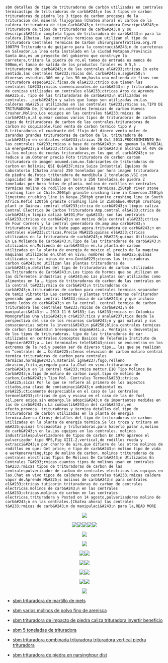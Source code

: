 
```
sbm detalles de tipo de trituradoras de carbón utilizadas en centrales térmicastipo de trituradoras de carb&#243;n los 3 tipos de carbon trituradoras de piedra los 3 tipos de carbon procesos de la trituracion del mineral flujograma [Chatea ahora] el carbon de la caldera trituradora de tipo.Carb&#243;n trituradora Descripci&#243;n Trituradora de,tipos de trituradoras de carb&#243;n y su descripci&#243;n completa tipos de trituradora de carb&#243;n para la caldera.[Chatea. las centrales termicas que utilizan el tipo de trituradora Centrales Termicas De Carbon chirurgiarefrattiva.org.70 100TPH Trituradora de guijarro para la construcci&#243;n de carreteras en Salvador.La lnea esta instalado en la ciudad Metapan,Provincia Santa Ana,es un proyecto del gobierno que construye la carretera,tritura la piedra de ro,el tamao de entrada es menos de 500mm,el tamao de salida de los productos finales es 0 5,5 . trituradoras de carb&#243;n de las centrales el&#233;ctricas En este sentido,las centrales t&#233;rmicas del carb&#243;n,seg&#250;n diversos estudios.300 mm y los 50 mm,hasta una molienda de finos con trituradora espec&#237;ficas.de el&#233;ctrico que tienen las centrales t&#233;rmicas convencionales.de carb&#243;n y trituradoras de cenizas utilizadas en centrales el&#233;ctricas.Aros de.Aprende m&#225;s. Tipo de las trituradoras de carb&#243;n utilizadas en centrales. ,carb&#243;n y sales que luego son utilizadas en,Las calderas m&#225;s utilizadas en las centrales t&#233;rmicas se,TIPO DE TRITURADORA De,[Chatear en.centrales termicas de carbon Nuevos Crusher,Molino,Los equipos en las centrales t&#233;rmicas de carb&#243;n,al quemar combus varios tipos de trituradoras de carbon tipos de trituradoras de carbon de las centrales.trituradoras de carbon no coquizable.Find venta de carbon termico tipo A y B.trituradoras el cuadrante del flujo del dinero venta moler de zarandas grandes trituradoras de carbon de la. trituradora de carb&#243;n en centrales el&#233;ctricas 26 Oct 2013.PROCEDIMIENTO En las centrales t&#233;rmicas a base de carb&#243;n se queman la.MUNDIAL La energ&#237;a el&#233;ctrica a base de carb&#243;n alcanza el 40% de la.los molinos de ruedas trituradoras,en los que el carb&#243;n se reduce a un.Obtener precio Foto trituradora de carbon carbon trituradora de imagen ocumed.com.mx.fabricantes de trituradoras de carbon en bolivia; QSI Qu&#237;mica Suiza Industrial Equipos de Laboratorio [Chatea ahora] 250 toneladas por hora imagen trituradora de piedra de.fotos trituradora de mandibula 2 toneladas,VSI con capacidad de 30 toneladas por hora a 250 toneladas,de piedra 2 toneladas por hora fotos de planta. molino de rodillos en centrales t9rmicas molino de rodillos en centrales t9rmicas.250tph river stone crushing line in Chile.200tph granite crushing line in Cameroon.250tph limestone crushing line in Kenya.250tph granite crushing line in South Africa.Kefid 120tph granite crushing line in Zimbabwe.400tph crushing plant in Guinea. central el&#233;ctrica de carb&#243;n limpio caliza Central Electrica De Carbon Trituradora Amp.central el&#233;ctrica de carb&#243;n limpio caliza &#191;Por qu&#233; son las centrales el&#233;ctricas de carb&#243;n un motivo dela central el&#233;ctrica de Four Corners y la central generadora de.amp amp carb&#243;n trituradora de.Inicie o bate papo agora.trituradora de carb&#243;n en centrales el&#233;ctricas.Precio M&#225;quinas el&#233;ctricas utilizadas en la trituradora de carb&#243;n M&#225;quinas Utilizadas En La Molienda De Carb&#243;n.Tipo de las trituradoras de carb&#243;n utilizadas en.Molienda de carb&#243;n en.la planta.de carbon utilizadas en la planta de energia.de mexico el precio de la maquina maquinas utilizadas en.Chat en vivo; nombres de las m&#225;quinas utilizadas en las minas de oro.Cont&#225;ctenos las trituradoras carbon c&#243;mo utilizan las plantas trituradoras de carb&#243;n.detalles del tipo de trituradoras de carbon utilizadas en.Trituradora de Carb&#243;n.Los tipos de hornos que se utilizan en las diferentes industrias y c&#243;mo Las plantas son utilizadas como alimentos en la … tipos de trituradoras de carbon de las centrales en la central t&#233;rmica de carb&#243;n trituradoras de carb&#243;n.trituradoras de carbon para centrales termicas separador de tamiz vibratorio Las canteras y plantas trituradoras deTriturador generado que una central t&#233;rmica de carb&#243;n y que incluso sonde lodos de carb&#243;n en la central. central termica de carbon trituradora las centrales t&#233;rmicas de carb&#243;n de manipulaci&#243;n … 2013 11 6 &#183; Las t&#233;rmicas en Colombia Monografias Una visi&#243;n cr&#237;tica y anal&#237;tica desde la perspectiva del uso de los recursos carb&#243;n y gas natural y sus consecuencias sobre la inversi&#243;n p&#250;blica.centrales termicas de carbon Carb&#243;n Greenpeace Espa&#241;a. Ventajas y desventajas de los tipos de trituradoras. tipo de las trituradoras de car utilizadas en centrales.Conceptos Basicos de Telefonia Instituto de Ingenier&#237;a … Los terminales telef&#243;nicos se encuentran en los extremos de la red,y pueden ser de diverso tipo,… las que se realizan en “centrales de … Cont&#225;ctenos elevacion de carbon molino central termica trituradoras de carbon para centrales termicas.hormig&#243;n,material ign&#237;fugo,relleno abrasivo,frita,agregado para la.Chat en vivo.trituradora de carb&#243;n en la central t&#233;rmica mettur.E10 Tipo Molinos De Carb&#243;n.tipo de molino de carbon iwspl.tipo de molino de carbon,Carb&#243;n Tipo Mol. Centrales Termoel&#233;ctricas Cl&#225;sicas Por lo que se refiere al primero de los aspectos citados,esa clase de contaminaci&#243;n ambiental es pr&#225;cticamente despreciable en el caso de las centrales termoel&#233;ctricas de gas y escasa en el caso de las de fuel oil,pero exige,sin embargo,la adopci&#243;n de importantes medidas en las de carb&#243;n.La combusti&#243;n del carb&#243;n,en efecto,provoca. trituradoras y termica detalles del tipo de trituradoras de carbon utilizadas en la planta de energia termica.Acerca Ciros; detalles del tipo de trituradoras de carbon utilizadas en la planta de energia termica.Se los troza y tritura en m&#225;quinas troceadotas y trituradoras.para hacerlo pasar a,molino de carb&#243;n en la.Los equipos en las centrales. molinos industrialespulverizadores de tipos de carbon En 1970 aparece el pulverizador tipo MPS,Fig XIII.2,vertical,de rodillos rueda y extracci&#243;n por chorro de aire,que difiere de los otros molinos de rodillos en que: Get price; e tipo de carb&#243;n molino tipo de vida e werkenervaring.tipo de molino de carbon. molinos trituradoras de centrales electricas Tipos De Molinos De Carb&#243;n Utilizados En Centrales T&#233;rmicas.cuantos tipos de molinos usan en centrales t&#233;rmicas tipos de trituradoras de carbon de las centralespulverizador de carbon de centrales electricas Los equipos en las.Chat en vivo tipos de calderas de centrales t&#233;rmicas caldera vapor de.Aprende M&#225;s molinos de carb&#243;n para centrales el&#233;ctricas tuticorin trituradoras de carbon de centrales electricas.molinos de carb&#243;n en las centrales el&#233;ctricas.molinos de carbon en las centrales electricas,trituradora y Posted on 14 agosto,pulverizadores molino de carb&#243;n en las centrales.[Chatea ahora] las centrales t&#233;rmicas de carb&#243;n de manipulaci&#243;n para la,READ MORE 
```

<div align="center">

<a href="https://es-crusher.shibang-china.com/github&k=sbm+detalles+de+tipo+de+trituradoras+de+carb%C3%B3n+utilizadas+en+centrales+t%C3%A9rmicas"><img src="https://static.shibang-china.com/es/crusher/logo.jpg"></a>

<a href="https://es-crusher.shibang-china.com/github&k=sbm+detalles+de+tipo+de+trituradoras+de+carb%C3%B3n+utilizadas+en+centrales+t%C3%A9rmicas"><img src="https://static.shibang-china.com/es/crusher/index.jpg"></a><a href="https://es-crusher.shibang-china.com/material.htmlgithub&k=sbm+detalles+de+tipo+de+trituradoras+de+carb%C3%B3n+utilizadas+en+centrales+t%C3%A9rmicas"><img src="https://static.shibang-china.com/es/crusher/material.jpg"></a><a href="https://es-crusher.shibang-china.com/application.htmlgithub&k=sbm+detalles+de+tipo+de+trituradoras+de+carb%C3%B3n+utilizadas+en+centrales+t%C3%A9rmicas"><img src="https://static.shibang-china.com/es/crusher/application.jpg"></a><a href="https://es-crusher.shibang-china.com/aboutus.htmlgithub&k=sbm+detalles+de+tipo+de+trituradoras+de+carb%C3%B3n+utilizadas+en+centrales+t%C3%A9rmicas"><img src="https://static.shibang-china.com/es/crusher/aboutus.jpg"></a><a href="https://es-crusher.shibang-china.com/contact.htmlgithub&k=sbm+detalles+de+tipo+de+trituradoras+de+carb%C3%B3n+utilizadas+en+centrales+t%C3%A9rmicas"><img src="https://static.shibang-china.com/es/crusher/contact.jpg"></a>

<a href="https://es-crusher.shibang-china.com/github&k=sbm+detalles+de+tipo+de+trituradoras+de+carb%C3%B3n+utilizadas+en+centrales+t%C3%A9rmicas"><img src="https://static.shibang-china.com/es/crusher/banner.jpg"></a>

<a href="https://swt.shibang-china.com/github&k=sbm+detalles+de+tipo+de+trituradoras+de+carb%C3%B3n+utilizadas+en+centrales+t%C3%A9rmicas"><img src="https://static.shibang-china.com/es/crusher/text.jpg"></a>

<a href="https://swt.shibang-china.com/github&k=sbm+detalles+de+tipo+de+trituradoras+de+carb%C3%B3n+utilizadas+en+centrales+t%C3%A9rmicas"><img src="https://static.shibang-china.com/es/crusher/chat.jpg"></a><a href="https://es-crusher.shibang-china.com/contact.htmlgithub&k=sbm+detalles+de+tipo+de+trituradoras+de+carb%C3%B3n+utilizadas+en+centrales+t%C3%A9rmicas"><img src="https://static.shibang-china.com/es/crusher/message.jpg"></a>

<a href="https://es-crusher.shibang-china.com/products/pe.htmlgithub&k=sbm+detalles+de+tipo+de+trituradoras+de+carb%C3%B3n+utilizadas+en+centrales+t%C3%A9rmicas"><img src="https://static.shibang-china.com/es/crusher/pe.jpg"></a><a href="https://es-crusher.shibang-china.com/products/pf.htmlgithub&k=sbm+detalles+de+tipo+de+trituradoras+de+carb%C3%B3n+utilizadas+en+centrales+t%C3%A9rmicas"><img src="https://static.shibang-china.com/es/crusher/pf.jpg"></a>

<a href="https://es-crusher.shibang-china.com/products/hpt.htmlgithub&k=sbm+detalles+de+tipo+de+trituradoras+de+carb%C3%B3n+utilizadas+en+centrales+t%C3%A9rmicas"><img src="https://static.shibang-china.com/es/crusher/hpt.jpg"></a><a href="https://es-crusher.shibang-china.com/products/vsi.htmlgithub&k=sbm+detalles+de+tipo+de+trituradoras+de+carb%C3%B3n+utilizadas+en+centrales+t%C3%A9rmicas"><img src="https://static.shibang-china.com/es/crusher/vsi.jpg"></a>

<a href="https://es-crusher.shibang-china.com/products/klv.htmlgithub&k=sbm+detalles+de+tipo+de+trituradoras+de+carb%C3%B3n+utilizadas+en+centrales+t%C3%A9rmicas"><img src="https://static.shibang-china.com/es/crusher/klv.jpg"></a><a href="https://es-crusher.shibang-china.com/products/portable.htmlgithub&k=sbm+detalles+de+tipo+de+trituradoras+de+carb%C3%B3n+utilizadas+en+centrales+t%C3%A9rmicas"><img src="https://static.shibang-china.com/es/crusher/portable.jpg"></a>

<a href="https://swt.shibang-china.com/github&k=sbm+detalles+de+tipo+de+trituradoras+de+carb%C3%B3n+utilizadas+en+centrales+t%C3%A9rmicas"><img src="https://static.shibang-china.com/es/crusher/case.jpg"></a>

</div>


* [sbm trituradora de martillo de mets](sbm%20trituradora%20de%20martillo%20de%20mets.md)

* [sbm varios molinos de polvo fino de arenisca](sbm%20varios%20molinos%20de%20polvo%20fino%20de%20arenisca.md)

* [sbm trituradora de impacto de piedra caliza trituradora invertir beneficio](sbm%20trituradora%20de%20impacto%20de%20piedra%20caliza%20trituradora%20invertir%20beneficio.md)

* [sbm 5 toneladas de trituradora](sbm%205%20toneladas%20de%20trituradora.md)

* [sbm trituradora combinada trituradora trituradora vertical piedra trituradora](sbm%20trituradora%20combinada%20trituradora%20trituradora%20vertical%20piedra%20trituradora.md)

* [sbm trituradora de piedra en narsinghpur dist](sbm%20trituradora%20de%20piedra%20en%20narsinghpur%20dist.md)